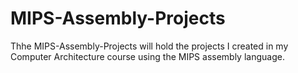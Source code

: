 # MIPS-Assembly-Projects
Thhe MIPS-Assembly-Projects will hold the projects I created in my Computer Architecture course using the MIPS assembly language. 

